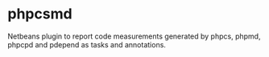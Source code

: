 phpcsmd
=======

Netbeans plugin to report code measurements generated by phpcs, phpmd, phpcpd and pdepend as tasks and annotations.
